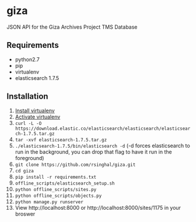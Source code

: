 # giza
JSON API for the Giza Archives Project TMS Database

## Requirements
* python2.7
* pip
* virtualenv
* elasticsearch 1.7.5

## Installation
1. [Install virtualenv](https://virtualenv.pypa.io/en/latest/installation.html)
2. [Activate virtualenv](https://virtualenv.pypa.io/en/latest/userguide.html)
3. `curl -L -O https://download.elastic.co/elasticsearch/elasticsearch/elasticsearch-1.7.5.tar.gz`
4. `tar -xvf elasticsearch-1.7.5.tar.gz`
5. `./elasticsearch-1.7.5/bin/elasticsearch -d` (-d forces elasticsearch to run in the background, you can drop that flag to have it run in the foreground)
6. `git clone https://github.com/rsinghal/giza.git`
7. `cd giza`
8. `pip install -r requirements.txt`
9. `offline_scripts/elasticsearch_setup.sh`
10. `python offline_scripts/sites.py`
11. `python offline_scripts/objects.py`
12. `python manage.py runserver`
13. View http://localhost:8000 or http://localhost:8000/sites/1175 in your broswer
